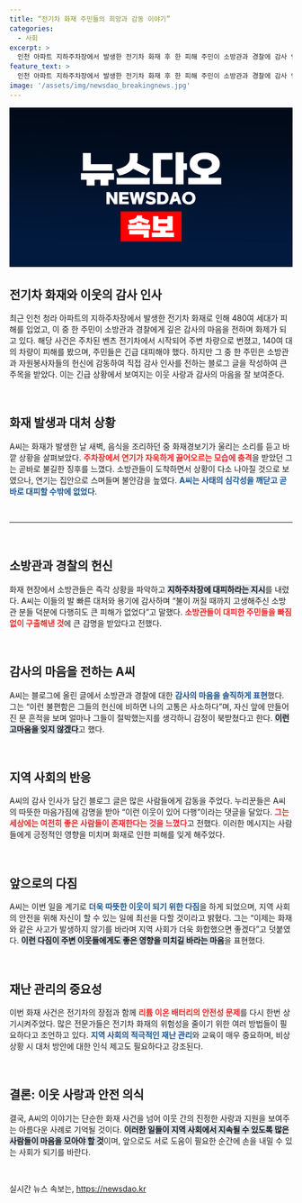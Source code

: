 ```yaml
---
title: “전기차 화재 주민들의 희망과 감동 이야기”
categories:
  - 사회
excerpt: >
  인천 아파트 지하주차장에서 발생한 전기차 화재 후 한 피해 주민이 소방관과 경찰에 감사 인사를 전하며 화제가 되고 있다. 고마운 마음을 간직하고 싶다는 그의 글에 누리꾼들이 감동했다.
feature_text: >
  인천 아파트 지하주차장에서 발생한 전기차 화재 후 한 피해 주민이 소방관과 경찰에 감사 인사를 전하며 화제가 되고 있다. 고마운 마음을 간직하고 싶다는 그의 글에 누리꾼들이 감동했다.
image: '/assets/img/newsdao_breakingnews.jpg'
---
```


<p><img src="/assets/img/newsdao_breakingnews.jpg" alt="pcversion 속보" /></p>

<h2 data-ke-size="size26">전기차 화재와 이웃의 감사 인사</h2>

<p data-ke-size="size16">최근 인천 청라 아파트의 지하주차장에서 발생한 전기차 화재로 인해 480여 세대가 피해를 입었고, 이 중 한 주민이 소방관과 경찰에게 깊은 감사의 마음을 전하며 화제가 되고 있다. 해당 사건은 주차된 벤츠 전기차에서 시작되어 주변 차량으로 번졌고, 140여 대의 차량이 피해를 봤으며, 주민들은 긴급 대피해야 했다. 하지만 그 중 한 주민은 소방관과 자원봉사자들의 헌신에 감동하여 직접 감사 인사를 전하는 블로그 글을 작성하여 큰 주목을 받았다. 이는 긴급 상황에서 보여지는 이웃 사랑과 감사의 마음을 잘 보여준다.</p>

<p data-ke-size="size16">&nbsp;</p>

<h2 data-ke-size="size26">화재 발생과 대처 상황</h2>

<p data-ke-size="size16">A씨는 화재가 발생한 날 새벽, 음식을 조리하던 중 화재경보기가 울리는 소리를 듣고 바깥 상황을 살펴보았다. <b><span style="color: #ee2323;">주차장에서 연기가 자욱하게 끓어오르는 모습에 충격</span></b>을 받았던 그는 곧바로 불길한 징후를 느꼈다. 소방관들이 도착하면서 상황이 다소 나아질 것으로 보였으나, 연기는 집안으로 스며들며 불안감을 높였다. <b><span style="color: #1a5490;">A씨는 사태의 심각성을 깨닫고 곧바로 대피할 수밖에 없었다</span></b>.</p>

<p data-ke-size="size16">&nbsp;</p>

<hr>

<p data-ke-size="size16">&nbsp;</p>

<h2 data-ke-size="size26">소방관과 경찰의 헌신</h2>

<p data-ke-size="size16">화재 현장에서 소방관들은 즉각 상황을 파악하고 <b><span style="background-color: #21538527;">지하주차장에 대피하라는 지시</span></b>를 내렸다. A씨는 이들의 발 빠른 대처와 용기에 감사하며 “불이 꺼질 때까지 고생해주신 소방관 분들 덕분에 다행히도 큰 피해가 없었다”고 말했다. <b><span style="color: #ee2323;">소방관들이 대피한 주민들을 빠짐없이 구출해낸 것</span></b>에 큰 감명을 받았다고 전했다.</p>

<p data-ke-size="size16">&nbsp;</p>

<h2 data-ke-size="size26">감사의 마음을 전하는 A씨</h2>

<p data-ke-size="size16">A씨는 블로그에 올린 글에서 소방관과 경찰에 대한 <b><span style="color: #1a5490;">감사의 마음을 솔직하게 표현</span></b>했다. 그는 “이런 불편함은 그들의 헌신에 비하면 나의 고통은 사소하다”며, 자신 앞에 만들어진 문 흔적을 보며 얼마나 그들이 절박했는지를 생각하니 감정이 북받쳤다고 한다. <b><span style="background-color: #21538527;">이런 고마움을 잊지 않겠다</span></b>고 했다.</p>

<p data-ke-size="size16">&nbsp;</p>

<h2 data-ke-size="size26">지역 사회의 반응</h2>

<p data-ke-size="size16">A씨의 감사 인사가 담긴 블로그 글은 많은 사람들에게 감동을 주었다. 누리꾼들은 A씨의 따뜻한 마음가짐에 감명을 받아 “이런 이웃이 있어 다행”이라는 댓글을 달았다. <b><span style="color: #ee2323;">그는 세상에는 여전히 좋은 사람들이 존재한다는 것을 느꼈다</span></b>고 전했다. 이러한 메시지는 사람들에게 긍정적인 영향을 미치며 화재로 인한 피해를 잊게 해주었다.</p>

<p data-ke-size="size16">&nbsp;</p>

<h2 data-ke-size="size26">앞으로의 다짐</h2>

<p data-ke-size="size16">A씨는 이번 일을 계기로 <b><span style="color: #1a5490;">더욱 따뜻한 이웃이 되기 위한 다짐</span></b>을 하게 되었으며, 지역 사회의 안전을 위해 자신이 할 수 있는 일에 최선을 다할 것이라고 밝혔다. 그는 “이제는 화재와 같은 사고가 발생하지 않기를 바라며 지역 사회가 더욱 화합했으면 좋겠다”고 덧붙였다. <b><span style="background-color: #21538527;">이런 다짐이 주변 이웃들에게도 좋은 영향을 미치길 바라는 마음</span></b>을 표현했다.</p>

<p data-ke-size="size16">&nbsp;</p>

<h2 data-ke-size="size26">재난 관리의 중요성</h2>

<p data-ke-size="size16">이번 화재 사건은 전기차의 장점과 함께 <b><span style="color: #ee2323;">리튬 이온 배터리의 안전성 문제</span></b>를 다시 한번 상기시켜주었다. 많은 전문가들은 전기차 화재의 위험성을 줄이기 위한 여러 방법들이 필요하다고 조언하고 있다. <b><span style="color: #1a5490;">지역 사회의 적극적인 재난 관리</span></b>와 교육이 매우 중요하며, 비상 상황 시 대처 방안에 대한 인식 제고도 필요하다고 강조된다.</p>

<p data-ke-size="size16">&nbsp;</p>

<h2 data-ke-size="size26">결론: 이웃 사랑과 안전 의식</h2>

<p data-ke-size="size16">결국, A씨의 이야기는 단순한 화재 사건을 넘어 이웃 간의 진정한 사랑과 지원을 보여주는 아름다운 사례로 기억될 것이다. <b><span style="background-color: #21538527;">이러한 일들이 지역 사회에서 지속될 수 있도록 많은 사람들이 마음을 모아야 할 것</span></b>이며, 앞으로도 서로 도움이 필요한 순간에 손을 내밀 수 있는 사회가 되기를 바란다.</p>

<p data-ke-size="size16">&nbsp;</p>
실시간 뉴스 속보는, <a href="https://newsdao.kr" rel="dofollow">https://newsdao.kr</a>


